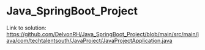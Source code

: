 # Java_SpringBoot_Project

Link to solution: https://github.com/DelvonRH/Java_SpringBoot_Project/blob/main/src/main/java/com/techtalentsouth/JavaProject/JavaProjectApplication.java
